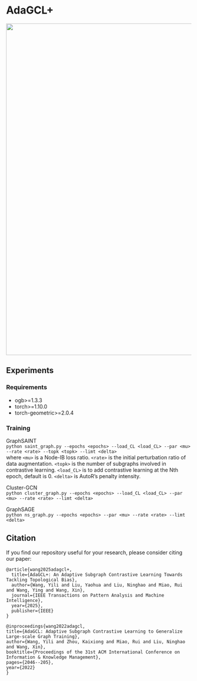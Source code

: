 # AdaGCL+

<div align="center">
  <img src="https://raw.githubusercontent.com/UB-GOLD/UB-GOLD/main/Image/intro.jpg" width="900px"/>
</div>

## Experiments

### Requirements

* ogb>=1.3.3
* torch>=1.10.0
* torch-geometric>=2.0.4

### Training

GraphSAINT <br>
``python saint_graph.py --epochs <epochs> --load_CL <load_CL> --par <mu> --rate <rate> --topk <topk> --limt <delta>``
<br>
where ``<mu>`` is a Node-IB loss ratio. ``<rate>`` is the initial perturbation ratio of data augmentation.
``<topk>`` is the number of subgraphs involved in contrastive learning. ``<load_CL>`` is to add contrastive learning at the Nth epoch, default is 0.
``<delta>`` is AutoR’s penalty intensity.

Cluster-GCN <br>
``python cluster_graph.py --epochs <epochs> --load_CL <load_CL> --par <mu> --rate <rate> --limt <delta>``
<br>

GraphSAGE <br>
``python ns_graph.py --epochs <epochs> --par <mu> --rate <rate> --limt <delta>``


## Citation
If you find our repository useful for your research, please consider citing our paper:
```
@article{wang2025adagcl+,
  title={AdaGCL+: An Adaptive Subgraph Contrastive Learning Towards Tackling Topological Bias},
  author={Wang, Yili and Liu, Yaohua and Liu, Ninghao and Miao, Rui and Wang, Ying and Wang, Xin},
  journal={IEEE Transactions on Pattern Analysis and Machine Intelligence},
  year={2025},
  publisher={IEEE}
}

@inproceedings{wang2022adagcl,
title={AdaGCL: Adaptive Subgraph Contrastive Learning to Generalize Large-scale Graph Training},
author={Wang, Yili and Zhou, Kaixiong and Miao, Rui and Liu, Ninghao and Wang, Xin},
booktitle={Proceedings of the 31st ACM International Conference on Information & Knowledge Management},
pages={2046--205},
year={2022}
}

```

